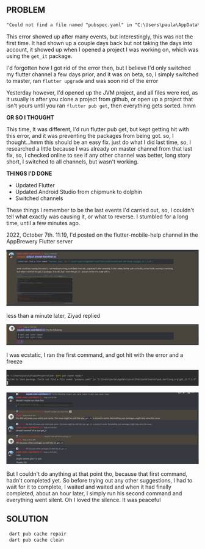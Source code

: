 ## PROBLEM

```markdown
"Could not find a file named "pubspec.yaml" in "C:\Users\paula\AppData\Local\Pub\Cache\hosted\pub.dartlang.org\get_it-7.2.0"."
```
This error showed up after many events, but interestingly, this was not the first time.
It had shown up a couple days back but not taking the days into account, it showed up when
I opened a project I was working on, which was using the `get_it` package.

I'd forgotten how I got rid of the error then, but I believe I'd only switched my
flutter channel a few days prior, and it was on beta, so, I simply switched to master,
ran `flutter upgrade` and was soon rid of the error

Yesterday however, I'd opened up the JVM project, and all files were red, as it
usually is after you clone a project from github, or open up a project that isn't yours
until you ran `flutter pub get`, then everything gets sorted. hmm

**OR SO I THOUGHT**

This time, It was different, I'd run flutter pub get, but kept getting hit with this
error, and it was preventing the packages from being got. so, I thought...hmm this
should be an easy fix. just do what I did last time, so, I researched a little because
I was already on master channel from that last fix, so, I checked online to see if
any other channel was better, long story short, I switched to all channels, but wasn't
working.

**THINGS I'D DONE**

- Updated Flutter
- Updated Android Studio from chipmunk to dolphin
- Switched channels

These things I remember to be the last events I'd carried out, so, I couldn't tell what 
exactly was causing it, or what to reverse. I stumbled for a long time, until a few 
minutes ago. 

2022, October 7th. 11:19, I'd posted on the flutter-mobile-help channel in the 
AppBrewery Flutter server

![](images/post.PNG)

less than a minute later, Ziyad replied

![](images/reply.PNG)

I was ecstatic, I ran the first command, and got hit with the error
and a freeze

![](images/failagain.PNG)

![](images/complaint_reply.PNG)

But I couldn't do anything at that point tho, because that
first command, hadn't completed yet. So before trying out any
other suggestions, I had to wait for it to complete, I waited
and waited and when it had finally completed, about an hour
later, I simply run his second command and everything went
silent. Oh I loved the silence. It was peaceful



## SOLUTION

```commandline
 dart pub cache repair
 dart pub cache clean
```